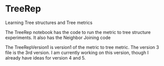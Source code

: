 # TreeRep
Learning Tree structures and Tree metrics

The TreeRep notebook has the code to run the metric to tree structure experiments. It also has the Neighbor Joining code

The TreeRepVersion1 is version1 of the metric to tree metric. The version 3 file is the 3rd version. I am currently working on this version, though I already have ideas for version 4 and 5. 


